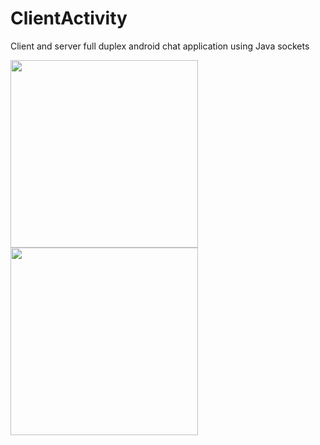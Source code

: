 # ClientActivity

Client and server full duplex android chat application using Java sockets

<img src="https://user-images.githubusercontent.com/23340399/230028656-6dc8d35d-8589-4753-80b8-be1d845c39ef.jpeg" width="300">
<img src="https://user-images.githubusercontent.com/23340399/230029293-db099aaf-2d88-4dd6-a4fe-54dc2122726d.jpeg" width="300">
